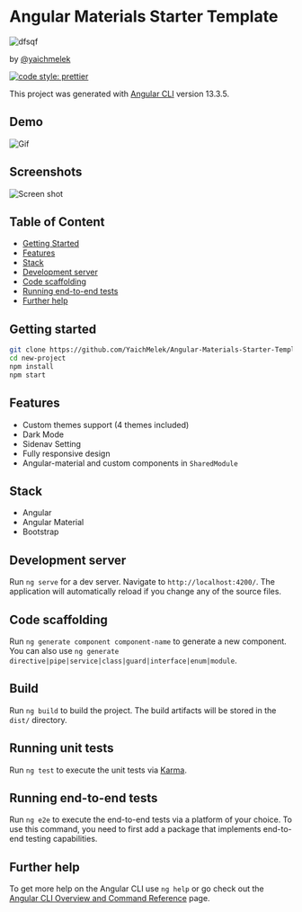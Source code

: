 # Angular Materials Starter Template
![dfsqf](https://user-images.githubusercontent.com/107370774/180197205-573381bb-eeb5-47c8-9036-8f4359529bb9.jpg)

by [@yaichmelek](https://linkedin.com/in/yaich-melek)

[![code style: prettier](https://img.shields.io/badge/code_style-prettier-ff69b4.svg)](https://github.com/prettier/prettier)

This project was generated with [Angular CLI](https://github.com/angular/angular-cli) version 13.3.5.

## Demo
![Gif](https://user-images.githubusercontent.com/107370774/176468885-63a086eb-a76d-4377-abfb-9e56eb5b84f2.gif)

## Screenshots
![Screen shot](https://user-images.githubusercontent.com/107370774/176471749-a885fc92-1bb7-4ff0-80cf-cf3f2c6d0ebf.png)

## Table of Content

- [Getting Started](#getting-started)
- [Features](#features)
- [Stack](#stack)
- [Development server](#development-server)
- [Code scaffolding](#code-scaffolding)
- [Running end-to-end tests](#running-end-to-end-tests)
- [Further help](#further-help)

## Getting started

```bash
git clone https://github.com/YaichMelek/Angular-Materials-Starter-Template.git new-project
cd new-project
npm install
npm start
```



## Features

- Custom themes support (4 themes included)
- Dark Mode
- Sidenav Setting
- Fully responsive design
- Angular-material and custom components in `SharedModule`

## Stack

- Angular
- Angular Material
- Bootstrap

## Development server

Run `ng serve` for a dev server. Navigate to `http://localhost:4200/`. The application will automatically reload if you change any of the source files.

## Code scaffolding

Run `ng generate component component-name` to generate a new component. You can also use `ng generate directive|pipe|service|class|guard|interface|enum|module`.

## Build

Run `ng build` to build the project. The build artifacts will be stored in the `dist/` directory.

## Running unit tests

Run `ng test` to execute the unit tests via [Karma](https://karma-runner.github.io).

## Running end-to-end tests

Run `ng e2e` to execute the end-to-end tests via a platform of your choice. To use this command, you need to first add a package that implements end-to-end testing capabilities.

## Further help

To get more help on the Angular CLI use `ng help` or go check out the [Angular CLI Overview and Command Reference](https://angular.io/cli) page.
